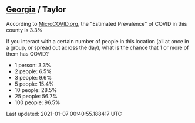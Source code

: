 
## [Georgia](/united-states/georgia) / Taylor

According to [MicroCOVID.org](http://microcovid.org),
the "Estimated Prevalence" of COVID in this county is 3.3%

If you interact with a certain number of people in this location
(all at once in a group, or spread out across the day), what is the chance that
1 or more of them has COVID?

- 1 person: 3.3%
- 2 people: 6.5%
- 3 people: 9.6%
- 5 people: 15.4%
- 10 people: 28.5%
- 25 people: 56.7%
- 100 people: 96.5%

Last updated: 2021-01-07 00:40:55.188417 UTC
